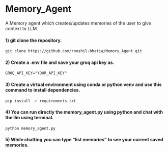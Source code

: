 # Memory_Agent
A Memory agent which creates/updates memories of the user to give context to LLM.


#### 1)  git clone the repository.
```
git clone https://github.com/rooshil-bhatia/Memory_Agent.git
```
#### 2) Create a .env file and save your groq api key as.
```
GROQ_API_KEY="YOUR_API_KEY"
```
#### 3) Create a virtual environment using conda or python venv and use this command to install dependencies.

```
pip install -r requirements.txt
```
#### 4) You can run directly the memory_agent.py using python and chat with the llm using terminal.

```
python memory_agent.py
```

#### 5) While chatting you can type <b> "list memories" <b> to see your current saved memories.


